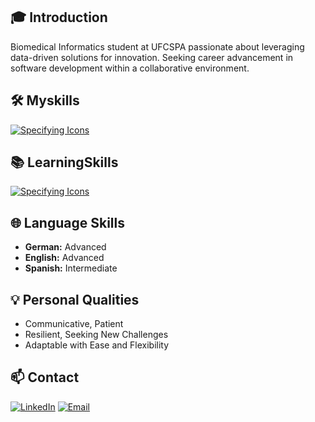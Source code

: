 ## 🎓 Introduction

Biomedical Informatics student at UFCSPA passionate about leveraging data-driven solutions for innovation. Seeking career advancement in software development within a collaborative environment.
## 🛠️ Myskills

[![Specifying Icons](https://skillicons.dev/icons?i=python,java,c,r,mysql,postgresql,django,git,tableau,powerbi,googlecloud,qgis,arcgis,aftereffects,filmora,canva,microsoftoffice)](https://skillicons.dev)

## 📚 LearningSkills

[![Specifying Icons](https://skillicons.dev/icons?i=javascript,typescript,react,nodejs,aws,azure)](https://skillicons.dev)

## 🌐 Language Skills

- **German:** Advanced
- **English:** Advanced
- **Spanish:** Intermediate

## 💡 Personal Qualities

- Communicative, Patient
- Resilient, Seeking New Challenges
- Adaptable with Ease and Flexibility

## 📫 Contact

[![LinkedIn](https://img.shields.io/badge/-LinkedIn-0A66C2?logo=linkedin&logoColor=white)](www.linkedin.com/in/caio-foti-pontes-0a1a54206)
[![Email](https://img.shields.io/badge/-Email-D14836?logo=gmail&logoColor=white)](mailto:fotipontes@gmail.com)
